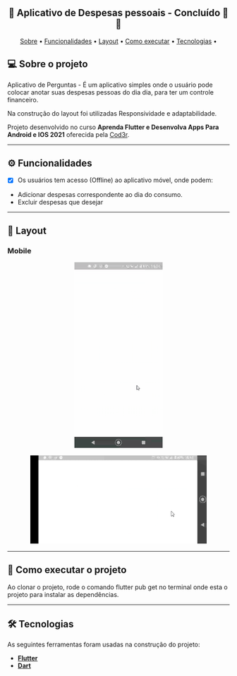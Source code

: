 <h2 align="center"> 
	🚧  Aplicativo de Despesas pessoais - Concluído 🚀 🚧
</h2>

<p align="center">
 <a href="#-sobre-o-projeto">Sobre</a> •
 <a href="#-funcionalidades">Funcionalidades</a> •
 <a href="#-layout">Layout</a> • 
 <a href="#-como-executar-o-projeto">Como executar</a> • 
 <a href="#-tecnologias">Tecnologias</a> • 
</p>

## 💻 Sobre o projeto

Aplicativo de Perguntas - É um aplicativo simples onde o usuário pode colocar anotar suas despesas pessoas do dia dia, para ter um controle financeiro.

Na construção do layout foi utilizadas Responsividade e adaptabilidade.


Projeto desenvolvido no curso **Aprenda Flutter e Desenvolva Apps Para Android e IOS 2021** oferecida pela [Cod3r](https://www.udemy.com/course/curso-flutter/).

---
## ⚙️ Funcionalidades

- [x] Os usuários tem acesso (Offline) ao aplicativo móvel, onde podem:

- Adicionar despesas correspondente ao dia do consumo.
- Excluir despesas que desejar

---
## 🎨 Layout

### Mobile

<p align="center">
  <img title="#DespesasPessoaisVertical" src="git\Despesas01.gif" width="200px">
</p>

<p align="center">
  <img title="#DespesasPessoaisHorizontal" src="git\Despesas02.gif" width="400px", height="200px">
</p>

---

## 🚀 Como executar o projeto

Ao clonar o projeto, rode o comando flutter pub get no terminal onde esta o projeto para instalar as dependências.

---

## 🛠 Tecnologias
As seguintes ferramentas foram usadas na construção do projeto:

-  **[Flutter](https://flutter.dev)**
-  **[Dart](https://dart.dev)**

